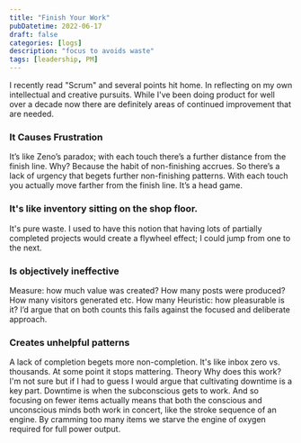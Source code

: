 ```yaml
---
title: "Finish Your Work"
pubDatetime: 2022-06-17
draft: false
categories: [logs]
description: "focus to avoids waste"
tags: [leadership, PM]
---
```


I recently read "Scrum" and several points hit home. In reflecting on my own intellectual and creative pursuits. While I've been doing product for well over a decade now there are definitely areas of continued improvement that are needed. 

### It Causes Frustration
It’s like Zeno’s paradox; with each touch there’s a further distance from the finish line. Why? Because the habit of non-finishing accrues. So there’s a lack of urgency that begets further non-finishing patterns. With each touch you actually move farther from the finish line. It’s a head game.

### It's like inventory sitting on the shop floor.
It's pure waste. I used to have this notion that having lots of partially completed projects would create a flywheel effect; I could jump from one to the next.

### Is objectively ineffective
Measure: how much value was created?
How many posts were produced?
How many visitors generated etc.
How many 
Heuristic: how pleasurable is it? I’d argue that on both counts this fails against the focused and deliberate approach.

### Creates unhelpful patterns
A lack of completion begets more non-completion. It's like inbox zero vs. thousands. At some point it stops mattering. 
Theory
Why does this work? I'm not sure but if I had to guess I would argue that cultivating downtime is a key part. Downtime is when the subconscious gets to work. And so focusing on fewer items actually means that both the conscious and unconscious minds both work in concert, like the stroke sequence of an engine. By cramming too many items we starve the engine of oxygen required for full power output. 
